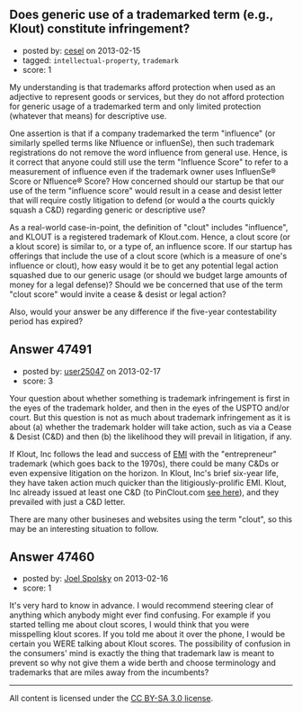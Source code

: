 ## Does generic use of a trademarked term (e.g., Klout) constitute infringement?

- posted by: [cesel](https://stackexchange.com/users/-1/5534-cesel) on 2013-02-15
- tagged: `intellectual-property`, `trademark`
- score: 1

My understanding is that trademarks afford protection when used as an adjective to represent goods or services, but they do not afford protection for generic usage of a trademarked term and only limited protection (whatever that means) for descriptive use.  

One assertion is that if a company trademarked the term "influence" (or similarly spelled terms like Nfluence or influenSe), then such trademark registrations do not remove the word influence from general use.  Hence, is it correct that anyone could still use the term "Influence Score" to refer to a measurement of influence even if the trademark owner uses InfluenSe® Score or Nfluence® Score?  How concerned should our startup be that our use of the term "influence score" would result in a cease and desist letter that will require costly litigation to defend (or would a the courts quickly squash a C&D) regarding generic or descriptive use?

As a real-world case-in-point, the definition of "clout" includes "influence", and KLOUT is a registered trademark of Klout.com. Hence, a clout score (or a klout score) is similar to, or a type of, an influence score.  If our startup has offerings that include the use of a clout score (which is a measure of one's influence or clout), how easy would it be to get any potential legal action squashed due to our generic usage (or should we budget large amounts of money for a legal defense)?  Should we be concerned that use of the term "clout score" would invite a cease & desist or legal action?

Also, would your answer be any difference if the five-year contestability period has expired?



## Answer 47491

- posted by: [user25047](https://stackexchange.com/users/-1/25047-user25047) on 2013-02-17
- score: 3

<p>Your question about whether something is trademark infringement is first in the eyes of the trademark holder, and then in the eyes of the USPTO and/or court.  But this question is not as much about trademark infringement as it is about (a) whether the trademark holder will take action, such as via a Cease &amp; Desist (C&amp;D) and then (b) the likelihood they will prevail in litigation, if any.</p>

<p>If Klout, Inc follows the lead and success of <a href="http://www.bloomberg.com/news/2011-05-19/-cite-entrepreneur-cite-the-magazine-that-sues-entrepreneurs.html" rel="nofollow">EMI</a> with the "entrepreneur" trademark (which goes back to the 1970s), there could be many C&amp;Ds or even expensive litigation on the horizon.  In Klout, Inc's brief six-year life, they have taken action much quicker than the litigiously-prolific EMI.  Klout, Inc already issued at least one C&amp;D (to PinClout.com <a href="http://techcrunch.com/2012/03/03/klout-vs-pinclout/" rel="nofollow">see here</a>), and they prevailed with just a C&amp;D letter.</p>

<p>There are many other busineses and websites using the term "clout", so this may be an interesting situation to follow.</p>



## Answer 47460

- posted by: [Joel Spolsky](https://stackexchange.com/users/-1/4335-joel-spolsky) on 2013-02-16
- score: 1

It's very hard to know in advance. I would recommend steering clear of anything which anybody might ever find confusing. For example if you started telling me about clout scores, I would think that you were misspelling klout scores. If you told me about it over the phone, I would be certain you WERE talking about Klout scores. The possibility of confusion in the consumers' mind is exactly the thing that trademark law is meant to prevent so why not give them a wide berth and choose terminology and trademarks that are miles away from the incumbents?



---

All content is licensed under the [CC BY-SA 3.0 license](https://creativecommons.org/licenses/by-sa/3.0/).
